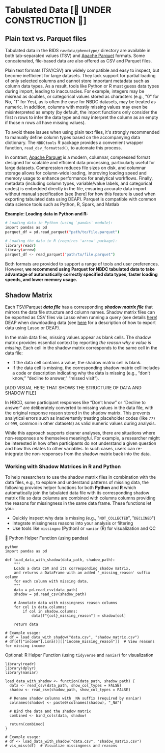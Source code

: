 # Tabulated Data [🚧 UNDER CONSTRUCTION 🚧]
## Plain text vs. Parquet files
Tabulated data in the BIDS `rawdata/phenotype/` directory are available in both tab-separated values (TSV) and [Apache Parquet](https://parquet.apache.org/) formats. Some concatenated, file-based data are also offered as CSV and Parquet files.

Plain text formats (TSV/CSV) are widely compatible and easy to inspect, but become inefficient for large datasets. They lack support for partial loading of only selected columns and cannot store important metadata such as column data types. As a result, tools like Python or R must guess data types during import, leading to inaccuracies. For example, integers may be misread as doubles, or categorical values stored as characters (e.g., "0" for No, "1" for Yes), as is often the case for NBDC datasets, may be treated as numeric. In addition, columns with mostly missing values may even be misinterpreted as empty (by default, the import functions only consider the first n rows to infer the data type and may interpret the column as an empty if those n rows all have missing values).

To avoid these issues when using plain text files, it's strongly recommended to manually define column types based on the accompanying data dictionary. The `NBDCtools` R package provides a convenient wrapper function, `read_dsv_formatted()`, to automate this process.

In contrast, [Apache Parquet](https://parquet.apache.org/documentation/latest/) is a modern, columnar, compressed format designed for scalable and efficient data processing, particularly useful for large datasets. Compression reduces file sizes on disk, and columnar storage allows for column-wide loading, improving loading speed and memory usage to enhance performance for analytical workflows. Finally, metadata (including column types, variable/value labels, and categorical codes) is embedded directly in the file, ensuring accurate data import without manual specification (see [here] for how this feature is used when exporting tabulated data using DEAP). Parquet is compatible with common data science tools such as Python, R, Spark, and Matlab

**Example: Loading data in Python and R:**

```bash
# Loading data in Python (using `pandas` module):
import pandas as pd
parquet_df = pd.read_parquet("path/to/file.parquet")

# Loading the data in R (requires 'arrow' package):
library(readr)  
library(arrow)
parquet_df <- read_parquet("path/to/file.parquet")
```
Both formats are provided to support a range of tools and user preferences. However, **we recommend using Parquet for NBDC tabulated data to take advantage of automatically correctly specified data types, faster loading speeds, and lower memory usage.**


## Shadow Matrix
Each TSV/Parquet ***data file*** has a corresponding ***shadow matrix file*** that mirrors the data file structure and column names. Shadow matrix files can be exported as CSV files via Lasso when running a query (see details [here](../lasso.md#step-5-query-the-associated-data)) DEAP when downloading data (see [here](../overview.md) for a description of how to export data using Lasso or DEAP).

In the main data files, missing values appear as blank cells. The shadow matrix provides essential context by reporting *the reason why a value is missing*. Each cell in the shadow matrix corresponds to the same cell in the data file:

- If the data cell contains a value, the shadow matrix cell is blank.
- If the data cell is missing, the corresponding shadow matrix cell includes a code or description indicating why the data is missing (e.g., “don’t know,” “decline to answer,” “missed visit”).

[ADD VISUAL HERE THAT SHOWS THE STRUCTURE OF DATA AND SHADOW FILE]

In HBCD, some participant responses like “Don’t know” or “Decline to answer” are deliberately converted to missing values in the data file, with the original response reason stored in the shadow matrix. This prevents analytical errors such as inadvertently treating placeholder codes (like `777` or `999`, common in other datasets) as valid numeric values during analysis.

While this approach supports cleaner analyses, there are situations where non-responses are themselves meaningful. For example, a researcher might be interested in how often participants do not understand a given question and how this relates to other variables. In such cases, users can re-integrate the non-responses from the shadow matrix back into the data. 

### Working with Shadow Matrices in R and Python 
To help researchers to use the shadow matrix files in combination with the data files, e.g., to explore and understand patterns of missing data, the following provides helper functions for both **Python** and **R** which automatically join the tabulated data file with its corresponding shadow matrix file so data columns are combined with columns columns providing the reasons for missingness in the same data frame.
These functions let you:

* Quickly inspect why data is missing (e.g., "`NOT_COLLECTED`", "`DECLINED`")  
* Integrate missingness reasons into your analysis or filtering  
* Use tools like `missingno` (Python) or `naniar` (R) for visualization and QC

🐍 Python Helper Function (using pandas)  

```
python  
import pandas as pd

def load_data_with_shadow(data_path, shadow_path):  
    """  
    Loads a data CSV and its corresponding shadow matrix,  
    and returns a DataFrame with an added '_missing_reason' suffix column  
    for each column with missing data.  
    """  
    data = pd.read_csv(data_path)  
    shadow = pd.read_csv(shadow_path)

    # Annotate data with missingness reason columns  
    for col in data.columns:  
        if col in shadow.columns:  
            data[f"{col}_missing_reason"] = shadow[col]

    return data

# Example usage:  
# df = load_data_with_shadow("data.csv", "shadow_matrix.csv")  
# df[df["income"].isna()][["income_missing_reason"]]  # View reasons for missing income  
```

<i class="fa fa-bar-chart"></i> Optional: R Helper Function (using `tidyverse` and `naniar`) for visualization  

```
library(readr)  
library(dplyr)  
library(naniar)

load_data_with_shadow <- function(data_path, shadow_path) {  
  data <- read_csv(data_path, show_col_types = FALSE)  
  shadow <- read_csv(shadow_path, show_col_types = FALSE)

  # Rename shadow columns with _NA suffix (required by naniar)  
  colnames(shadow) <- paste0(colnames(shadow), "_NA")

  # Bind the data and the shadow matrix  
  combined <- bind_cols(data, shadow)

  return(combined)  
}

# Example usage:  
# df <- load_data_with_shadow("data.csv", "shadow_matrix.csv")  
# vis_miss(df)  # Visualize missingness and reasons  
```
